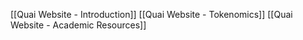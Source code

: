 [[Quai Website - Introduction]]
[[Quai Website - Tokenomics]]
[[Quai Website - Academic Resources]]
